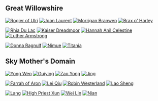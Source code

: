 ## Great Willowshire

[![Rogier of Ulri](https://i.imgur.com/uWO8Z0G.png)](RogierofUlri.md)
[![Joan Laurent](https://i.imgur.com/jZ5G1Yo.png)](JoanLaurent.md) 
[![Morrigan Branwen](https://i.imgur.com/lwlYgGh.png)](MorriganBranwen.md)
[![Brax o' Harley](https://i.imgur.com/2yE7ECj.png)](BraxoHarley.md)

[![Rhia Du Lac](https://i.imgur.com/5Uc96QS.png)](RhiaDuLac.md)
[![Kaiser Dreadmoor](https://i.imgur.com/ZeL76Oy.png)](KaiserDreadmoor.md)
[![Hannah Anil Celestine](https://i.imgur.com/bUKYhMx.png)](HannahCelestine.md)
[![Luther Armstrong](https://i.imgur.com/cjNa7O9.png)](LutherArmstrong.md)

[![Donna Ragnulf](https://i.imgur.com/p59wBPH.png)](DonnaRagnulf.md)
[![Nimue](https://i.imgur.com/yWQZHWF.png)](Nimue.md)
[![Titania](https://i.imgur.com/AH4gq69.png)](Titania.md)

## Sky Mother's Domain

[![Yong Wen](https://i.imgur.com/D3gFCK3.png)](YongWen.md)
[![Guiying](https://i.imgur.com/FkT4bwk.png)](Guiying.md)
[![Zao Yong](https://i.imgur.com/nFlxKRQ.png)](ZaoYong.md)
[![Jing](https://i.imgur.com/Xk66BDq.png)](Jing.md)

[![Farrah of Aron](https://i.imgur.com/iWXDVTu.png)](FarrahofAron.md)
[![Lei Qiu](https://i.imgur.com/lgAsMqS.png)](LeiQiu.md)
[![Robin Westerland](https://i.imgur.com/fQeIt71.png)](RobinWesterland.md)
[![Lao Sheng](https://i.imgur.com/kPw7C2m.png)](LaoSheng.md)

[![Lang](https://i.imgur.com/d57VUoB.png)](Lang.md)
[![High Priest Xun](https://i.imgur.com/LkISmcG.png)](Xun.md)
[![Wei Lin](https://i.imgur.com/mttVwuH.png)](WeiLin.md)
[![Nian](https://i.imgur.com/kO3sOdo.png)](Nian.md)